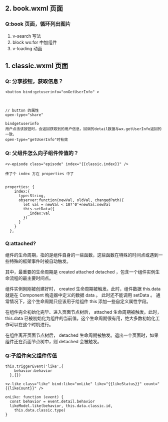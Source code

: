 ## 2. book.wxml 页面

### Q:book 页面，循环列出图片

1. v-search 写法
2. block wx:for 中加组件
3. v-loading 动画



## 1. classic.wxml 页面

### Q: 分享按钮，获取信息？

```
<button bind:getuserinfo="onGetUserInfo" >



// button 的属性
open-type="share"

bindgetuserinfo  
用户点击该按钮时，会返回获取到的用户信息，回调的detail数据与wx.getUserInfo返回的一致，
open-type="getUserInfo"时有效
```

### Q: 父组件怎么向子组件传值的？
```
<v-episode class="episode" index="{{classic.index}}" />

传了个 index 方在 properties 中了


properties: {
    index:{
      type:String,
      observer:function(newVal, oldVal, changedPath){
        let val = newVal < 10?'0'+newVal:newVal
        this.setData({
          _index:val
        })
      }
    }
  },
```


### Q:attached?
组件的生命周期，指的是组件自身的一些函数，这些函数在特殊的时间点或遇到一些特殊的框架事件时被自动触发。

其中，最重要的生命周期是 created attached detached ，包含一个组件实例生命流程的最主要时间点。

组件实例刚刚被创建好时， created 生命周期被触发。此时，组件数据 this.data 就是在 Component 构造器中定义的数据 data 。 此时还不能调用 setData 。 通常情况下，这个生命周期只应该用于给组件 this 添加一些自定义属性字段。

在组件完全初始化完毕、进入页面节点树后， attached 生命周期被触发。此时， this.data 已被初始化为组件的当前值。这个生命周期很有用，绝大多数初始化工作可以在这个时机进行。

在组件离开页面节点树后， detached 生命周期被触发。退出一个页面时，如果组件还在页面节点树中，则 detached 会被触发。



### Q:子组件向父组件传值

```
this.triggerEvent('like',{
    behavior:behavior
  },{})
  
<v-like class="like" bind:like="onLike" like="{{likeStatus}}" count="{{likeCount}}" />

onLike: function (event) {
  const behavior = event.detail.behavior
  likeModel.like(behavior, this.data.classic.id,
    this.data.classic.type)
}
```







